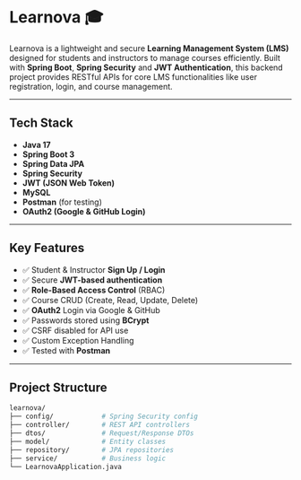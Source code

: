 # Learnova 🎓

Learnova is a lightweight and secure **Learning Management System (LMS)** designed for students and instructors to manage courses efficiently. Built with **Spring Boot**, **Spring Security** and **JWT Authentication**, this backend project provides RESTful APIs for core LMS functionalities like user registration, login, and course management.

---

## Tech Stack

- **Java 17**
- **Spring Boot 3**
- **Spring Data JPA**
- **Spring Security**
- **JWT (JSON Web Token)**
- **MySQL**
- **Postman** (for testing)
- **OAuth2 (Google & GitHub Login)**

---

## Key Features

- ✅ Student & Instructor **Sign Up / Login**
- ✅ Secure **JWT-based authentication**
- ✅ **Role-Based Access Control** (RBAC)
- ✅ Course CRUD (Create, Read, Update, Delete)
- ✅ **OAuth2** Login via Google & GitHub
- ✅ Passwords stored using **BCrypt**
- ✅ CSRF disabled for API use
- ✅ Custom Exception Handling
- ✅ Tested with **Postman**

---

## Project Structure

```bash
learnova/
├── config/            # Spring Security config
├── controller/        # REST API controllers
├── dtos/              # Request/Response DTOs
├── model/             # Entity classes
├── repository/        # JPA repositories
├── service/           # Business logic
└── LearnovaApplication.java



